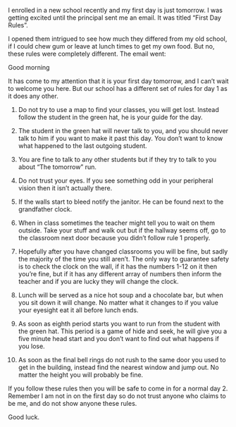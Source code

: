 I enrolled in a new school recently and my first day is just tomorrow. I was getting excited until the principal sent me an email. It was titled “First Day Rules”.

I opened them intrigued to see how much they differed from my old school, if I could chew gum or leave at lunch times to get my own food. But no, these rules were completely different. The email went:

Good morning 

It has come to my attention that it is your first day tomorrow, and I can’t wait to welcome you here. But our school has a different set of rules for day 1 as it does any other.

1. Do not try to use a map to find your classes, you will get lost. Instead follow the student in the green hat, he is your guide for the day.

2. The student in the green hat will never talk to you, and you should never talk to him if you want to make it past this day. You don’t want to know what happened to the last outgoing student.

3. You are fine to talk to any other students but if they try to talk to you about “The tomorrow” run.

4. Do not trust your eyes. If you see something odd in your peripheral vision then it isn’t actually there.

5. If the walls start to bleed notify the janitor. He can be found next to the grandfather clock.

6. When in class sometimes the teacher might tell you to wait on them outside. Take your stuff and walk out but if the hallway seems off, go to the classroom next door because you didn’t follow rule 1 properly.

7. Hopefully after you have changed classrooms you will be fine, but sadly the majority of the time you still aren’t. The only way to guarantee safety is to check the clock on the wall, if it has the numbers 1-12 on it then you’re fine, but if it has any different array of numbers then inform the teacher and if you are lucky they will change the clock.

8. Lunch will be served as a nice hot soup and a chocolate bar, but when you sit down it will change. No matter what it changes to if you value your eyesight eat it all before lunch ends.

9. As soon as eighth period starts you want to run from the student with the green hat. This period is a game of hide and seek, he will give you a five minute head start and you don’t want to find out what happens if you lose.

10. As soon as the final bell rings do not rush to the same door you used to get in the building, instead find the nearest window and jump out. No matter the height you will probably be fine.

If you follow these rules then you will be safe to come in for a normal day 2. Remember I am not in on the first day so do not trust anyone who claims to be me, and do not show anyone these rules.

Good luck.
